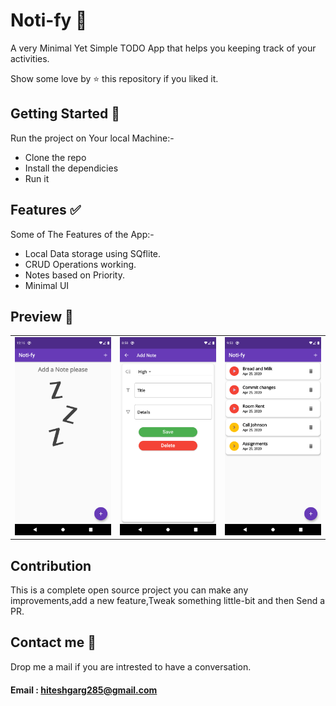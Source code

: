 # Noti-fy 📝

A very Minimal Yet Simple TODO App that helps you keeping track of your activities.

Show some love by ⭐️  this repository if you liked it.

## Getting Started 🚀
Run the project on Your local Machine:-
- Clone the repo
- Install the dependicies
- Run it
## Features ✅
 Some of The Features of the App:-
 
- Local Data storage using SQflite.
- CRUD Operations working.
- Notes based on Priority.
- Minimal UI

## Preview 📸

|                                           |                                           |                                           |
| ----------------------------------------- | ----------------------------------------- | ----------------------------------------- |
| <img src="Screenshots/1.png" width="400"> | <img src="Screenshots/2.png" width="400"> | <img src="Screenshots/3.png" width="400"> |
## Contribution
This is a complete open source project you can make any improvements,add a new feature,Tweak something little-bit and then
Send a PR.


## Contact me 📧
Drop me a mail if you are intrested to have a conversation.

#### Email : hiteshgarg285@gmail.com
